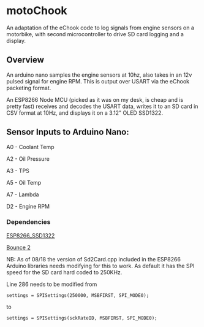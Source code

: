 # motoChook
An adaptation of the eChook code to log signals from engine sensors on a motorbike, with second microcontroller to drive SD card logging and a display.

## Overview

An arduino nano samples the engine sensors at 10hz, also takes in an 12v pulsed signal for engine RPM. This is output over USART via the eChook packeting format.

An ESP8266 Node MCU (picked as it was on my desk, is cheap and is pretty fast) receives and decodes the USART data, writes it to an SD card in CSV format at 10Hz, and displays it on a 3.12" OLED SSD1322.

## Sensor Inputs to Arduino Nano:

A0 - Coolant Temp

A2 - Oil Pressure

A3 - TPS

A5 - Oil Temp

A7 - Lambda

D2 - Engine RPM

### Dependencies

[ESP8266_SSD1322](https://github.com/winneymj/ESP8266_SSD1322)

[Bounce 2](https://github.com/thomasfredericks/Bounce2)

NB: As of 08/18 the version of Sd2Card.cpp included in the ESP8266 Arduino libraries needs modifying for this to work. As default it has the SPI speed for the SD card hard coded to 250KHz.

Line 286 needs to be modified from
```
settings = SPISettings(250000, MSBFIRST, SPI_MODE0);
```
to
```
settings = SPISettings(sckRateID, MSBFIRST, SPI_MODE0);
```
